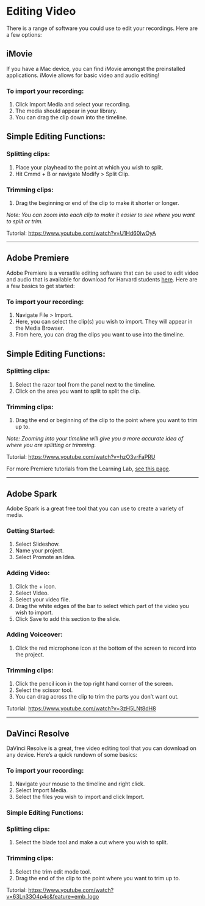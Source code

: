 
# Editing Video
There is a range of software you could use to edit your recordings. Here are a few options:

## iMovie
If you have a Mac device, you can find iMovie amongst the preinstalled applications. iMovie allows for basic video and audio editing!

### To import your recording:
1. Click Import Media and select your recording.
2. The media should appear in your library. 
3. You can drag the clip down into the timeline.

## Simple Editing Functions:

### Splitting clips:
1. Place your playhead to the point at which you wish to split.
2. Hit Cmmd + B or navigate Modify > Split Clip.

### Trimming clips:
1. Drag the beginning or end of the clip to make it shorter or longer.

*Note: You can zoom into each clip to make it easier to see where you want to split or trim.*

Tutorial:
https://www.youtube.com/watch?v=U1Hd60lwOyA

---

## Adobe Premiere
Adobe Premiere is a versatile editing software that can be used to edit video and audio that is available for download for Harvard students [here](https://harvard.service-now.com/ithelp/www.poetry.fas.harvard.edu?id=kb_article&sys_id=9f3244d3dba304d430ed1dca489619e0). Here are a few basics to get started:

### To import your recording:
1. Navigate File > Import.
2. Here, you can select the clip(s) you wish to import. They will appear in the Media Browser.
3. From here, you can drag the clips you want to use into the timeline.

## Simple Editing Functions:

### Splitting clips:
1. Select the razor tool  from the panel next to the timeline.
2. Click on the area you want to split to split the clip.


### Trimming clips:
1. Drag the end or beginning of the clip to the point where you want to trim up to.

*Note: Zooming into your timeline will give you a more accurate idea of where you are splitting or trimming.*

Tutorial:
https://www.youtube.com/watch?v=hzO3vrFaPRU

For more Premiere tutorials from the Learning Lab, [see this page](http://resources.learninglab.xyz/simple/people/katie-g/premiere-tutorials). 

---

## Adobe Spark
Adobe Spark is a great free tool that you can use to create a variety of media. 

### Getting Started:
1. Select Slideshow.
2. Name your project.
3. Select Promote an Idea.

### Adding Video:
1. Click the + icon.
2. Select Video.
3. Select your video file.
4. Drag the white edges of the bar to select which part of the video you wish to import.
5. Click Save to add this section to the slide.

### Adding Voiceover:
1. Click the red microphone icon at the bottom of the screen to record into the project.

### Trimming clips:
1. Click the pencil icon in the top right hand corner of the screen.
2. Select the scissor tool.
3. You can drag across the clip to trim the parts you don’t want out.

Tutorial:
https://www.youtube.com/watch?v=3zH5LNt8dH8

---

## DaVinci Resolve
DaVinci Resolve is a great, free video editing tool that you can download on any device. Here’s a quick rundown of some basics:

### To import your recording:
1. Navigate your mouse to the timeline and right click.
2. Select Import Media.
3. Select the files you wish to import and click Import. 

### Simple Editing Functions:

### Splitting clips:
1. Select the blade tool and make a cut where you wish to split.

### Trimming clips:
1. Select the trim edit mode tool.
2. Drag the end of the clip to the point where you want to trim up to.

Tutorial:
https://www.youtube.com/watch?v=63Ln33O4p4c&feature=emb_logo
